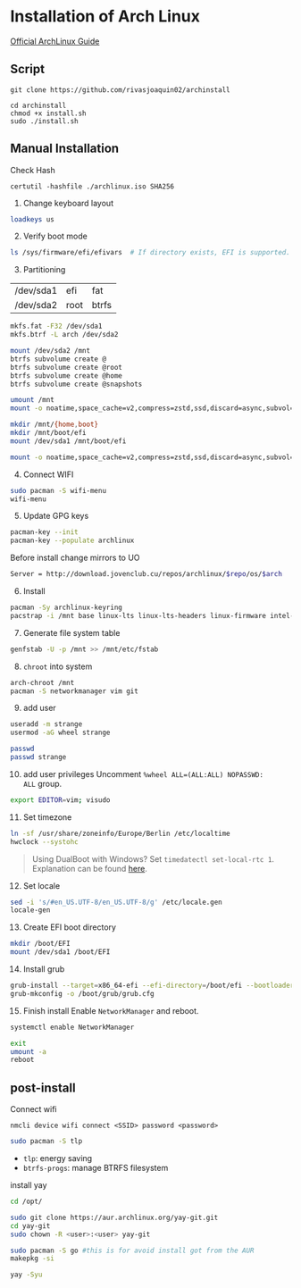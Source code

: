 
# Installation of Arch Linux

[Official ArchLinux Guide](https://wiki.archlinux.org/title/installation_guide)


## Script 
```shell
git clone https://github.com/rivasjoaquin02/archinstall

cd archinstall  
chmod +x install.sh
sudo ./install.sh
```

## Manual Installation

Check Hash
```shell
certutil -hashfile ./archlinux.iso SHA256	
```

1. Change keyboard layout
```sh
loadkeys us
```

2. Verify boot mode
```sh
ls /sys/firmware/efi/efivars  # If directory exists, EFI is supported.
```

3. Partitioning

|  |  | |
|-|-|-|
| /dev/sda1 | efi | fat |
| /dev/sda2 | root | btrfs  |


```sh
mkfs.fat -F32 /dev/sda1
mkfs.btrf -L arch /dev/sda2

mount /dev/sda2 /mnt
btrfs subvolume create @
btrfs subvolume create @root
btrfs subvolume create @home
btrfs subvolume create @snapshots

umount /mnt
mount -o noatime,space_cache=v2,compress=zstd,ssd,discard=async,subvol=@root /dev/sda2 /mnt

mkdir /mnt/{home,boot}
mkdir /mnt/boot/efi
mount /dev/sda1 /mnt/boot/efi

mount -o noatime,space_cache=v2,compress=zstd,ssd,discard=async,subvol=@home /dev/sda2 /mnt/home
```


4. Connect WIFI
```bash
sudo pacman -S wifi-menu
wifi-menu
```

5. Update GPG keys
```bash
pacman-key --init
pacman-key --populate archlinux
```

Before install change mirrors to UO
```bash
Server = http://download.jovenclub.cu/repos/archlinux/$repo/os/$arch
```

6. Install
```sh
pacman -Sy archlinux-keyring
pacstrap -i /mnt base linux-lts linux-lts-headers linux-firmware intel-ucode 
```

7. Generate file system table
```sh
genfstab -U -p /mnt >> /mnt/etc/fstab
```

8. `chroot` into system
```sh
arch-chroot /mnt
pacman -S networkmanager vim git
```

9. add user
```sh
useradd -m strange
usermod -aG wheel strange

passwd
passwd strange
```

10. add user privileges
Uncomment `%wheel ALL=(ALL:ALL) NOPASSWD: ALL` group.
```sh
export EDITOR=vim; visudo
```

11. Set timezone
```sh
ln -sf /usr/share/zoneinfo/Europe/Berlin /etc/localtime
hwclock --systohc
```

> Using DualBoot with Windows? Set `timedatectl set-local-rtc 1`. Explanation can be found [here](https://itsfoss.com/wrong-time-dual-boot/).

12. Set locale
```sh
sed -i 's/#en_US.UTF-8/en_US.UTF-8/g' /etc/locale.gen
locale-gen
```

13. Create EFI boot directory
```sh
mkdir /boot/EFI
mount /dev/sda1 /boot/EFI
```

14. Install grub
```sh
grub-install --target=x86_64-efi --efi-directory=/boot/efi --bootloader-id=GRUB
grub-mkconfig -o /boot/grub/grub.cfg
```

15. Finish install
Enable `NetworkManager` and reboot.

```sh
systemctl enable NetworkManager

exit
umount -a
reboot
```


## post-install

Connect wifi
```
nmcli device wifi connect <SSID> password <password>
```


```sh
sudo pacman -S tlp
```
 
* `tlp`: energy saving
* `btrfs-progs`: manage BTRFS filesystem

install yay
```bash
cd /opt/

sudo git clone https://aur.archlinux.org/yay-git.git
cd yay-git
sudo chown -R <user>:<user> yay-git

sudo pacman -S go #this is for avoid install got from the AUR
makepkg -si

yay -Syu
```